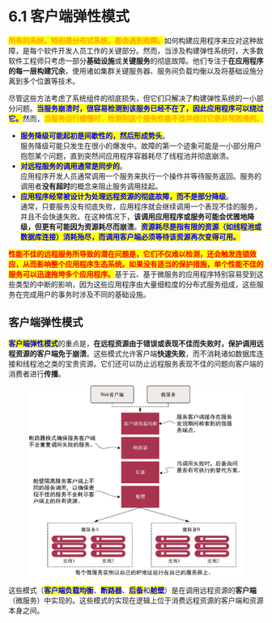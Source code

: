 # 6.1 客户端弹性模式

<mark style="color:orange;">**所有的系统，特别是分布式系统，都会遇到故障。**</mark>如何构建应用程序来应对这种故障，是每个软件开发人员工作的关键部分。然而，当涉及构建弹性系统时，大多数软件工程师只考虑一部分**基础设施**或**关键服务**的彻底故障。他们专注于**在应用程序的每一层构建冗余**，使用诸如集群关键服务器、服务间负载均衡以及将基础设施分离到多个位置等技术。

尽管这些方法考虑了系统组件的彻底损失，但它们只解决了构建弹性系统的一小部分问题。<mark style="color:blue;">**当服务崩溃时，很容易检测到该服务已经不在了，因此应用程序可以绕过它。**</mark>然而，<mark style="color:orange;">**当服务运行缓慢时，检测到这个服务性能不佳并绕过它是非常困难的。**</mark>

* <mark style="color:blue;">**服务降级可能起初是间歇性的，然后形成势头**</mark>。\
  服务降级可能只发生在很小的爆发中。故障的第一个迹象可能是一小部分用户抱怨某个问题，直到突然间应用程序容器耗尽了线程池并彻底崩溃。
* <mark style="color:blue;">**对远程服务的调用通常是同步的**</mark>。\
  应用程序开发人员通常调用一个服务来执行一个操作并等待服务返回。服务的调用者**没有超时**的概念来阻止服务调用挂起。
* <mark style="color:blue;">**应用程序经常被设计为处理远程资源的彻底故障，而不是部分降级**</mark>。\
  通常，只要服务没有彻底失败，应用程序就会继续调用一个表现不佳的服务，并且不会快速失败。在这种情况下，**该调用应用程序或服务可能会优雅地降级，但更有可能因为资源耗尽而崩溃**。<mark style="color:blue;">**资源耗尽是指有限的资源（如线程池或数据库连接）消耗殆尽，而调用客户端必须等待该资源再次变得可用。**</mark>

<mark style="color:red;">**性能不佳的远程服务所导致的潜在问题是，它们不仅难以检测，还会触发连锁效应，从而影响整个应用程序生态系统。如果没有适当的保护措施，单个性能不佳的服务可以迅速拖垮多个应用程序。**</mark>基于云、基于微服务的应用程序特别容易受到这些类型的中断的影响，因为这些应用程序由大量细粒度的分布式服务组成，这些服务在完成用户的事务时涉及不同的基础设施。

## 客户端弹性模式

<mark style="color:blue;">**客户端弹性模式**</mark>的重点是，**在远程资源由于错误或表现不佳而失败时，保护调用远程资源的客户端免于崩溃**。这些模式允许客户端**快速失败**，而不消耗诸如数据库连接和线程池之类的宝贵资源。它们还可以防止远程服务表现不佳的问题向客户端的消费者进行**传播**。

<figure><img src="../../.gitbook/assets/epub_44258183_92.jpg" alt=""><figcaption></figcaption></figure>

这些模式（<mark style="color:blue;">**客户端负载均衡**</mark>、<mark style="color:blue;">**断路器**</mark>、<mark style="color:blue;">**后备**</mark>和<mark style="color:blue;">**舱壁**</mark>）是在调用远程资源的**客户端**（微服务）中实现的。这些模式的实现在逻辑上位于消费远程资源的客户端和资源本身之间。
